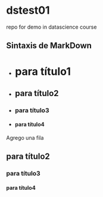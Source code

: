 # dstest01
repo for demo in datascience course
## Sintaxis de MarkDown
* # para título1
* ## para título2
* ### para título3
* #### para título4

Agrego una fila

## para título2
### para título3
#### para título4
